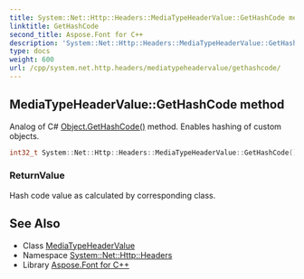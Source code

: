 ```yaml
---
title: System::Net::Http::Headers::MediaTypeHeaderValue::GetHashCode method
linktitle: GetHashCode
second_title: Aspose.Font for C++
description: 'System::Net::Http::Headers::MediaTypeHeaderValue::GetHashCode method. Analog of C# Object.GetHashCode() method. Enables hashing of custom objects in C++.'
type: docs
weight: 600
url: /cpp/system.net.http.headers/mediatypeheadervalue/gethashcode/
---
```

## MediaTypeHeaderValue::GetHashCode method


Analog of C# [Object.GetHashCode()](../../../system/object/gethashcode/) method. Enables hashing of custom objects.

```cpp
int32_t System::Net::Http::Headers::MediaTypeHeaderValue::GetHashCode() const override
```


### ReturnValue

Hash code value as calculated by corresponding class.

## See Also

* Class [MediaTypeHeaderValue](../)
* Namespace [System::Net::Http::Headers](../../)
* Library [Aspose.Font for C++](../../../)
